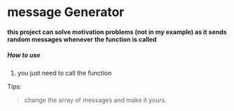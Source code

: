 # message Generator

#### this project can solve motivation problems (not in my example) as it sends random messages whenever the function is called

##### How to use

1. you just need to call the function

Tips:
> change the array of messages and make it yours.
